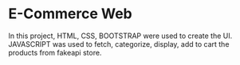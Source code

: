 # E-Commerce Web

In this project,
HTML, CSS, BOOTSTRAP were used to create the UI.
JAVASCRIPT was used to fetch, categorize, display, add to cart the products from fakeapi store.
